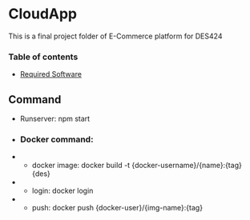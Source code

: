 # CloudApp

This is a final project folder of E-Commerce platform for DES424

### Table of contents

* [Required Software](#required-software)


## Command
* Runserver: npm start
* ### Docker command:
* * docker image: docker build -t {docker-username}/{name}:{tag} {des}
* * login: docker login
* * push: docker push {docker-user}/{img-name}:{tag}
